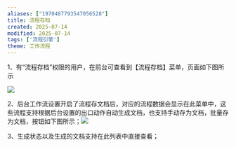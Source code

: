 ```yaml
---
aliases: ["1970487793547056528"]
title: 流程存档
created: 2025-07-14
modified: 2025-07-14
tags: ['流程引擎']
theme: 工作流程
---
```


1、有“流程存档”权限的用户，在前台可查看到【流程存档】菜单，页面如下图所示

![](https://myhelpdoc.oss-cn-heyuan.aliyuncs.com/mdimages/62be46dff636e5906c49cad95a6d90f8.jpg)

2、后台工作流设置开启了流程存文档后，对应的流程数据会显示在此菜单中，这些流程支持根据后台设置的出口动作自动生成文档，也支持手动存为文档，批量存为文档，按钮如下图所示；![](https://myhelpdoc.oss-cn-heyuan.aliyuncs.com/mdimages/55af66a6a1a840bd5cd4c84d5c8e4829.jpg)

3、生成状态以及生成的文档支持在此列表中直接查看；

